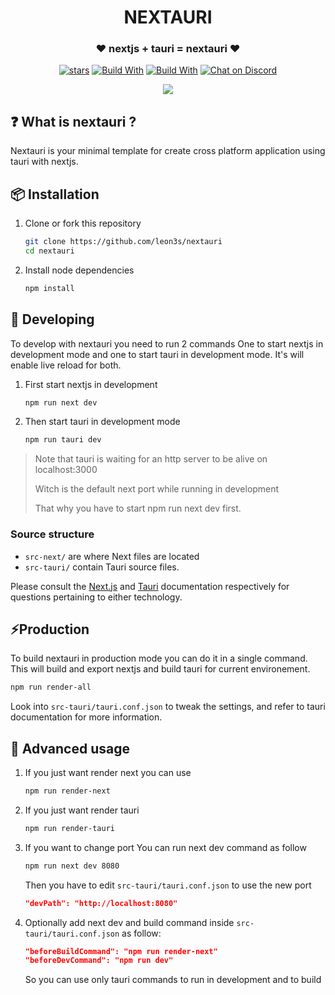 <div align="center">
  <h1>NEXTAURI</h1>
  <h3>❤️ nextjs + tauri = nextauri ❤️</h3>

<p>


[![stars](https://img.shields.io/github/stars/leon3s/nextauri?style=social)](https://github.com/leon3s/nextauri)
[![Build With](https://img.shields.io/badge/built_with-Rust-dca282.svg)](https://github.com/leon3s/nextauri)
[![Build With](https://img.shields.io/badge/built_with-Typescript-3178C6.svg)](https://github.com/leon3s/nextauri)
[![Chat on Discord](https://img.shields.io/discord/1011267493114949693?label=chat&logo=discord)](https://discord.gg/WV4Aac8uZg)


</p>
<img src="https://download.next-hat.com/ressources/images/nextauri.png" />
</div>

## ❓ What is nextauri ?

Nextauri is your minimal template for create cross platform application using tauri with nextjs.


## 📦 Installation


1.  Clone or fork this repository
    ```sh
    git clone https://github.com/leon3s/nextauri
    cd nextauri
    ```
2.  Install node dependencies
    ```sh
    npm install
    ```


## 🎨 Developing


To develop with nextauri you need to run 2 commands
One to start nextjs in development mode and one to start tauri in development mode.
It's will enable live reload for both.


1.  First start nextjs in development

    ```sh
    npm run next dev
    ```

2.  Then start tauri in development mode

    ```sh
    npm run tauri dev
    ```

<blockquote>
Note that tauri is waiting for an http server to be alive on localhost:3000

Witch is the default next port while running in development

That why you have to start npm run next dev first.
</blockquote>

### Source structure

- `src-next/` are where Next files are located
- `src-tauri/` contain Tauri source files.

Please consult the [Next.js](https://nextjs.org/docs) and [Tauri](https://tauri.app/v1/guides/) documentation
respectively for questions pertaining to either technology.

## ⚡Production


To build nextauri in production mode you can do it in a single command.
This will build and export nextjs and build tauri for current environement.

```sh
npm run render-all
```

Look into `src-tauri/tauri.conf.json` to tweak the settings,
and refer to tauri documentation for more information.

## 🔧 Advanced usage


1.  If you just want render next you can use

    ```sh
    npm run render-next
    ```

2.  If you just want render tauri

    ```sh
    npm run render-tauri
    ```

3.  If you want to change port
    You can run next dev command as follow
    ```sh
    npm run next dev 8080
    ```
    Then you have to edit `src-tauri/tauri.conf.json` to use the new port
    ```json
    "devPath": "http://localhost:8080"
    ```

4.  Optionally add next dev and build command inside `src-tauri/tauri.conf.json`
    as follow:
    ```json
    "beforeBuildCommand": "npm run render-next"
    "beforeDevCommand": "npm run dev"
    ```
    So you can use only tauri commands to run in development and to build
